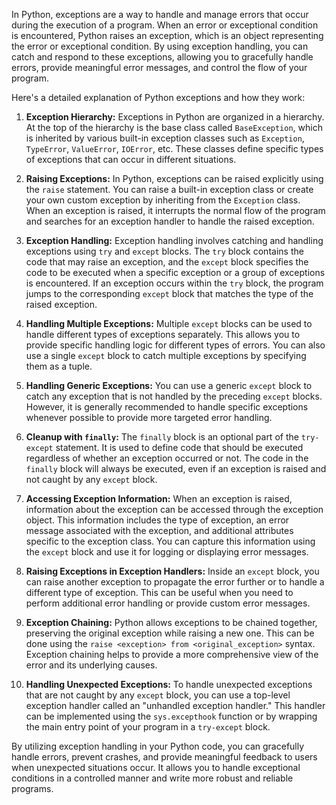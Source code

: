 In Python, exceptions are a way to handle and manage errors that occur during the execution of a program. When an error or exceptional condition is encountered, Python raises an exception, which is an object representing the error or exceptional condition. By using exception handling, you can catch and respond to these exceptions, allowing you to gracefully handle errors, provide meaningful error messages, and control the flow of your program.

Here's a detailed explanation of Python exceptions and how they work:

1. **Exception Hierarchy:** Exceptions in Python are organized in a hierarchy. At the top of the hierarchy is the base class called `BaseException`, which is inherited by various built-in exception classes such as `Exception`, `TypeError`, `ValueError`, `IOError`, etc. These classes define specific types of exceptions that can occur in different situations.

2. **Raising Exceptions:** In Python, exceptions can be raised explicitly using the `raise` statement. You can raise a built-in exception class or create your own custom exception by inheriting from the `Exception` class. When an exception is raised, it interrupts the normal flow of the program and searches for an exception handler to handle the raised exception.

3. **Exception Handling:** Exception handling involves catching and handling exceptions using `try` and `except` blocks. The `try` block contains the code that may raise an exception, and the `except` block specifies the code to be executed when a specific exception or a group of exceptions is encountered. If an exception occurs within the `try` block, the program jumps to the corresponding `except` block that matches the type of the raised exception.

4. **Handling Multiple Exceptions:** Multiple `except` blocks can be used to handle different types of exceptions separately. This allows you to provide specific handling logic for different types of errors. You can also use a single `except` block to catch multiple exceptions by specifying them as a tuple.

5. **Handling Generic Exceptions:** You can use a generic `except` block to catch any exception that is not handled by the preceding `except` blocks. However, it is generally recommended to handle specific exceptions whenever possible to provide more targeted error handling.

6. **Cleanup with `finally`:** The `finally` block is an optional part of the `try-except` statement. It is used to define code that should be executed regardless of whether an exception occurred or not. The code in the `finally` block will always be executed, even if an exception is raised and not caught by any `except` block.

7. **Accessing Exception Information:** When an exception is raised, information about the exception can be accessed through the exception object. This information includes the type of exception, an error message associated with the exception, and additional attributes specific to the exception class. You can capture this information using the `except` block and use it for logging or displaying error messages.

8. **Raising Exceptions in Exception Handlers:** Inside an `except` block, you can raise another exception to propagate the error further or to handle a different type of exception. This can be useful when you need to perform additional error handling or provide custom error messages.

9. **Exception Chaining:** Python allows exceptions to be chained together, preserving the original exception while raising a new one. This can be done using the `raise <exception> from <original_exception>` syntax. Exception chaining helps to provide a more comprehensive view of the error and its underlying causes.

10. **Handling Unexpected Exceptions:** To handle unexpected exceptions that are not caught by any `except` block, you can use a top-level exception handler called an "unhandled exception handler." This handler can be implemented using the `sys.excepthook` function or by wrapping the main entry point of your program in a `try-except` block.

By utilizing exception handling in your Python code, you can gracefully handle errors, prevent crashes, and provide meaningful feedback to users when unexpected situations occur. It allows you to handle exceptional conditions in a controlled manner and write more robust and reliable programs.